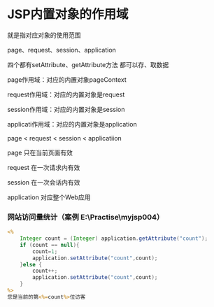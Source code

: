# JSP内置对象的作用域

就是指对应对象的使用范围

page、request、session、application

四个都有setAttribute、getAttribute方法 都可以存、取数据

page作用域：对应的内置对象pageContext

request作用域：对应的内置对象是request

session作用域：对应的内置对象是session

applicati作用域：对应的内置对象是application

page < request < session < applicatiion

page 只在当前页面有效

request 在一次请求内有效

session 在一次会话内有效

application 对应整个Web应用



### 网站访问量统计（案例   E:\Practise\myjsp004）

```jsp
<%
    Integer count = (Integer) application.getAttribute("count");
    if (count == null){
        count=1;
        application.setAttribute("count",count);
    }else {
        count++;
        application.setAttribute("count",count);
    }
%>
您是当前的第<%=count%>位访客
```